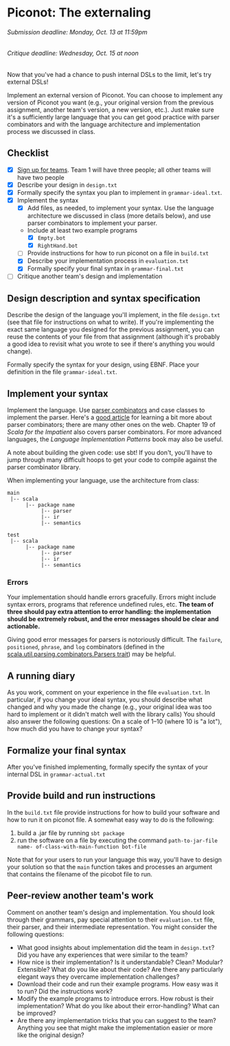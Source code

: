 [Teams]: https://github.com/hmc-cs111-fall2014/piconot-external/wiki/Team-sign-ups
[API]: http://www.cs.hmc.edu/cs111/picolib/index.html#package
[ParserCombinatorResource]: http://bitwalker.org/blog/2013/08/10/learn-by-example-scala-parser-combinators/
[ParserCombinatorAPI]: http://www.scala-lang.org/files/archive/api/2.11.2/scala-parser-combinators/#package

# Piconot: The externaling
###### _Submission deadline: Monday, Oct. 13 at 11:59pm_
###### _Critique deadline: Wednesday, Oct. 15 at noon_

Now that you've had a chance to push internal DSLs to the limit, let's try
external DSLs!

Implement an external version of Piconot. You can choose to implement any
version of Piconot you want (e.g., your original version from the previous
assignment, another team's version, a new version, etc.). Just make sure it's a
sufficiently large language that you can get good practice with parser
combinators and with the language architecture and implementation process we
discussed in class.

## Checklist
 - [x] [Sign up for teams][Teams]. Team 1 will have three people; all other 
    teams will have two people
 - [x] Describe your design in `design.txt` 
 - [x] Formally specify the syntax you plan to implement in `grammar-ideal.txt`.
 - [x] Implement the syntax
     - [x] Add files, as needed, to implement your syntax. Use the language
     architecture we discussed in class (more details below), and use parser
     combinators to implement your parser.
     - Include at least two example programs
       - [x] `Empty.bot`
       - [x] `RightHand.bot`
     - [ ] Provide instructions for how to run piconot on a file in `build.txt`
     - [x] Describe your implementation process in `evaluation.txt`
     - [x] Formally specify your final syntax in `grammar-final.txt`
  - [ ] Critique another team's design and implementation

## Design description and syntax specification

Describe the design of the language you'll implement, in the file `design.txt`
(see that file for instructions on what to write). If you're implementing the
exact same language you designed for the previous assignment, you can reuse the
contents of your file from that assignment (although it's probably a good idea
to revisit what you wrote to see if there's anything you would change).

Formally specify the syntax for your design, using EBNF. Place your definition
in the file `grammar-ideal.txt`. 

## Implement your syntax

Implement the language. Use [parser combinators][ParserCombinatorAPI] and case
classes to implement the parser. Here's a [good article][ParserCombinatorResource] 
for learning a bit more about parser
combinators; there are many other ones on the web. Chapter 19 of _Scala for the
Impatient_ also covers parser combinators. For more advanced languages, the
_Language Implementation Patterns_ book may also be useful.

A note about building the given code: use sbt! If you don't, you'll have to jump
through many difficult hoops to get your code to compile against the parser
combinator library.

When implementing your language, use the architecture from class:

```
main 
 |-- scala
      |-- package name
           |-- parser
           |-- ir
           |-- semantics

test 
 |-- scala
      |-- package name
           |-- parser
           |-- ir
           |-- semantics
```

### Errors

Your implementation should handle errors gracefully. Errors might include syntax
errors, programs that reference undefined rules, etc. **The team of three should
pay extra attention to error handling: the implementation should be extremely
robust, and the error messages should be clear and actionable.**

Giving good error messages for parsers is notoriously difficult. The `failure`, 
`positioned`, `phrase`, and `log` combinators (defined in the 
[scala.util.parsing.combinators.Parsers trait](http://www.scala-lang.org/files/archive/api/2.11.2/scala-parser-combinators/#scala.util.parsing.combinator.Parsers)) may be helpful.

## A running diary

As you work, comment on your experience in the file `evaluation.txt`. In
particular, if you change your ideal syntax, you should describe what
changed and why you made the change (e.g., your original idea was too hard to
implement or it didn't match well with the library calls) You should also answer
the following questions: On a scale of 1–10 (where 10 is "a lot"), how much did
you have to change your syntax? 

## Formalize your final syntax

After you've finished implementing, formally specify the syntax of your internal
DSL in `grammar-actual.txt`

## Provide build and run instructions

In the `build.txt` file provide instructions for how to build your software and
how to run it on piconot file. A somewhat easy way to do is the following:

  1. build a .jar file by running `sbt package`
  2. run the software on a file by executing the command `path-to-jar-file name-
  of-class-with-main-function bot-file`

Note that for your users to run your language this way, you'll have to design
your solution so that the `main` function takes and processes an argument that
contains the filename of the picobot file to run.

## Peer-review another team's work

Comment on another team's design and implementation. You should look through
their grammars, pay special attention to their `evaluation.txt` file, their
parser, and their intermediate representation. You might consider the following
questions:

  - What good insights about implementation did the team in `design.txt`? Did
  you have any experiences that were similar to the team?
  - How nice is their implementation? Is it understandable? Clean? Modular?
  Extensible? What do you like about their code? Are there any particularly
  elegant ways they overcame implementation challenges?
  - Download their code and run their example programs. How easy was it to run? 
  Did the instructions work?
  - Modify the example programs to introduce errors. How robust is their
  implementation? What do you like about their error-handling? What can be improved?
  - Are there any implementation tricks that you can suggest to the team?
  Anything you see that might make the implementation easier or more like the
  original design?
